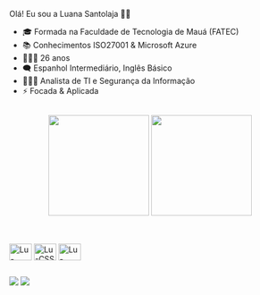 Olá! Eu sou a Luana Santolaja 👋🏻
- 🎓 Formada na Faculdade de Tecnologia de Mauá (FATEC)
- 📚 Conhecimentos ISO27001 & Microsoft Azure
- 🙋🏻‍♀️ 26 anos
- 🗨️ Espanhol Intermediário, Inglês Básico
- 👩🏻‍💻 Analista de TI e Segurança da Informação
- ⚡ Focada & Aplicada

##

<div align="center">
    <img height="180em" src="https://github-readme-stats.vercel.app/api?username=luanasantolaja&show_icons=true&theme=github_dark&include_all_commits=true&count_private=true"/>
    <img height="180em" src="https://github-readme-stats.vercel.app/api/top-langs/?username=luanasantolaja&layout=compact&langs_count=7&theme=github_dark"/>
</div>
                                                                                
##

</div>
<div style="display: inline_block"><br>
<img align="center" alt="Lu-HTML" height="30" width="40" src="https://cdn-icons-png.flaticon.com/512/5968/5968267.png">
<img align="center" alt="Lu-CSS" height="30" width="40" src="https://cdn-icons-png.flaticon.com/512/5968/5968242.png">
<img align="center" alt="Lu-Python" height="30" width="40" src="!github.com/user-attachments/assets/bcbc0a30-af6c-4c4a-bd5b-4b46aff4749d">
</div>

##

<div>
<a href="https://br.linkedin.com/in/luana-santolaja-170a3a165" target="_blank"><img src="https://img.shields.io/badge/LinkedIn-0077B5?%20style=for-the-badge&logo=linkedin&logoColor=white" target="__blank"></a>
<a href="https://api.whatsapp.com/send?phone=5511951498299&text=Ol%C3%A1%2C%20acessei%20seu%20n%C3%BAmero%20pelo%20GitHub%20%3A" target=" _blank"><img src="https://img.shields.io/badge/WhatsApp-25D366?style=for-the-badge&logo=whatsapp&logoColor=white" target="__blank"></a>


</div>
